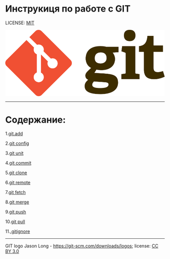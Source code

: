 # Инструкиця по работе с GIT

LICENSE: [MIT](./license.md)

![](/assets/Git-Logo-2Color.png)

***
# Содержание:
1.[git.add](/add.md)          

2.[git config](/config.md)

3.[git unit](/init.md)

4.[git commit](/commit.md)

5.[git clone](/clone.md)

6.[git remote](/remote.md)

7.[git fetch](/fetch.md)

8.[git merge](/merge.md)

9.[git push](/push.md)

10.[git pull](/pull.md)

11.[.gitignore](/ignore.md)

***

GIT logo Jason Long - https://git-scm.com/downloads/logos; 
license: [CC BY 3.0](https://creativecommons.org/licenses/by/3.0/)
